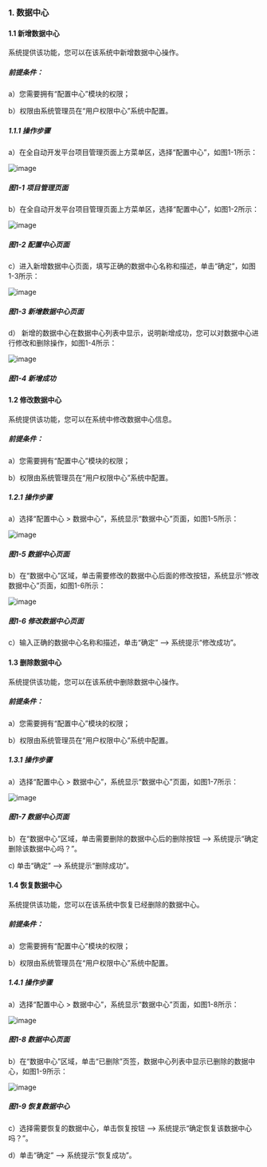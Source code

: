 ### 1. 数据中心

#### 1.1 新增数据中心

系统提供该功能，您可以在该系统中新增数据中心操作。

##### 前提条件：

a）您需要拥有“配置中心”模块的权限；

b）权限由系统管理员在“用户权限中心”系统中配置。

##### 1.1.1 操作步骤

a）在全自动开发平台项目管理页面上方菜单区，选择“配置中心”，如图1-1所示：

![image](https://user-images.githubusercontent.com/79617492/170007269-327f96cd-64b7-4b0b-bdd1-aa2a4e450f6d.png)

##### 图1-1 项目管理页面

b）在全自动开发平台项目管理页面上方菜单区，选择“配置中心”，如图1-2所示：

![image](https://user-images.githubusercontent.com/79617492/170007303-c3537733-423f-41ed-9aa6-5ed1cd10ba25.png)

##### 图1-2 配置中心页面

c）进入新增数据中心页面，填写正确的数据中心名称和描述，单击“确定”，如图1-3所示：

![image](https://user-images.githubusercontent.com/79617492/170007328-70cf4171-5f9e-41db-900e-3f2d99af4454.png)

##### 图1-3 新增数据中心页面

d） 新增的数据中心在数据中心列表中显示，说明新增成功，您可以对数据中心进行修改和删除操作，如图1-4所示：

![image](https://user-images.githubusercontent.com/79617492/170007355-02b28eb0-2962-4db7-b6b2-bf6f11064382.png)

##### 图1-4  新增成功

#### 1.2 修改数据中心

系统提供该功能，您可以在系统中修改数据中心信息。

##### 前提条件：

a）您需要拥有“配置中心”模块的权限；

b）权限由系统管理员在“用户权限中心”系统中配置。

##### 1.2.1 操作步骤

a）选择“配置中心 > 数据中心”，系统显示“数据中心”页面，如图1-5所示：

![image](https://user-images.githubusercontent.com/79617492/170007444-a66b2f4e-c3df-4032-88ce-baa71f4062d2.png)

##### 图1-5 数据中心页面

b）在“数据中心”区域，单击需要修改的数据中心后面的修改按钮，系统显示“修改数据中心”页面，如图1-6所示：

![image](https://user-images.githubusercontent.com/79617492/170007500-f8662320-6593-4d2b-ae10-e51e56997166.png)

##### 图1-6 修改数据中心页面

c）输入正确的数据中心名称和描述，单击“确定” --> 系统提示“修改成功”。

#### 1.3 删除数据中心

系统提供该功能，您可以在该系统中删除数据中心操作。

##### 前提条件：

a）您需要拥有“配置中心”模块的权限；

b）权限由系统管理员在“用户权限中心”系统中配置。

##### 1.3.1 操作步骤

a）选择“配置中心 > 数据中心”，系统显示“数据中心”页面，如图1-7所示：

![image](https://user-images.githubusercontent.com/79617492/170007549-42253c80-0afa-4c3b-a215-c6703313225e.png)

##### 图1-7 数据中心页面

b）在“数据中心”区域，单击需要删除的数据中心后的删除按钮 --> 系统提示“确定删除该数据中心吗？”。

c) 单击“确定” --> 系统提示“删除成功”。

#### 1.4 恢复数据中心

系统提供该功能，您可以在该系统中恢复已经删除的数据中心。

##### 前提条件：

a）您需要拥有“配置中心”模块的权限；

b）权限由系统管理员在“用户权限中心”系统中配置。

##### 1.4.1 操作步骤

a）选择“配置中心 > 数据中心”，系统显示“数据中心”页面，如图1-8所示：

![image](https://user-images.githubusercontent.com/79617492/170007597-dfc5aa93-18ed-497d-b523-5e95c8889bb4.png)

##### 图1-8 数据中心页面

b）在“数据中心”区域，单击“已删除”页签，数据中心列表中显示已删除的数据中心，如图1-9所示：

![image](https://user-images.githubusercontent.com/79617492/170007630-b6c4ba6f-865d-41c7-9448-c22e10702c5d.png)

##### 图1-9 恢复数据中心

c）选择需要恢复的数据中心，单击恢复按钮 --> 系统提示“确定恢复该数据中心吗？”。

d）单击“确定” --> 系统提示“恢复成功”。
